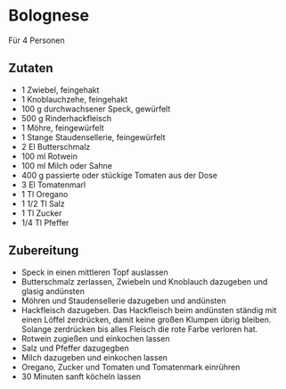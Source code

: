 # Bolognese
Für 4 Personen
## Zutaten
* 1 Zwiebel, feingehakt
* 1 Knoblauchzehe, feingehakt
* 100 g durchwachsener Speck, gewürfelt
* 500 g Rinderhackfleisch
* 1 Möhre, feingewürfelt
* 1 Stange Staudensellerie, feingewürfelt
* 2 El Butterschmalz
* 100 ml Rotwein
* 100 ml Milch oder Sahne
* 400 g passierte oder stückige Tomaten aus der Dose
* 3 El Tomatenmarl
* 1 Tl Oregano
* 1 1/2 Tl Salz
* 1 Tl Zucker
* 1/4 Tl Pfeffer
  
 ## Zubereitung
 * Speck in einen mittleren Topf auslassen
 * Butterschmalz zerlassen, Zwiebeln und Knoblauch dazugeben und glasig andünsten
 * Möhren und Staudensellerie dazugeben und andünsten
 * Hackfleisch dazugeben. Das Hackfleisch beim andünsten ständig mit einen Löffel zerdrücken, damit keine großen Klumpen übrig bleiben. Solange zerdrücken bis alles Fleisch die rote Farbe verloren hat.
 * Rotwein zugießen und einkochen lassen
 * Salz und Pfeffer dazugegben
 * Milch dazugeben und einkochen lassen
 * Oregano, Zucker und Tomaten und Tomatenmark einrühren
 * 30 Minuten sanft köcheln lassen